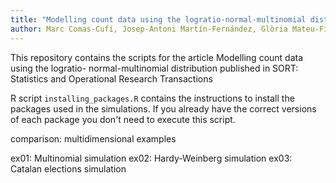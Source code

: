 ```yaml
---
title: "Modelling count data using the logratio-normal-multinomial distribution"
author: Marc Comas-Cufí, Josep-Antoni Martín-Fernández, Glòria Mateu-Figueras, Javier Palarea-Albaladejo
---
```


This repository contains the scripts for the article Modelling count data using the logratio- normal-multinomial distribution published in SORT: Statistics and Operational Research Transactions

R script `installing_packages.R` contains the instructions to install the packages used in the simulations. If you already have the correct versions of each package you don't need to execute this script.

comparison: multidimensional examples

ex01: Multinomial simulation
ex02: Hardy-Weinberg simulation
ex03: Catalan elections simulation
